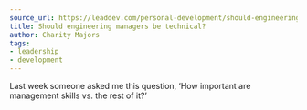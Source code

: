 ```yaml
---
source_url: https://leaddev.com/personal-development/should-engineering-managers-be-technical
title: Should engineering managers be technical?
author: Charity Majors
tags:
- leadership
- development
---
```

Last week someone asked me this question, ‘How important are management skills vs. the rest of it?’
